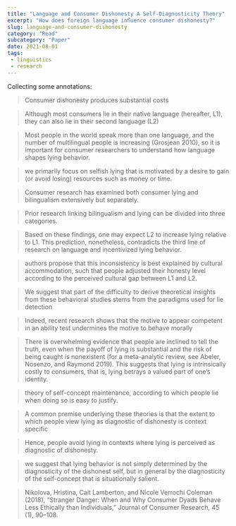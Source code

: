```yaml
--- 
title: "Language and Consumer Dishonesty A Self-Diagnosticity Theory" 
excerpt: "How does foreign language inﬂuence consumer dishonesty?"
slug: language-and-consumer-dishonesty
category: "Read"
subcategory: "Paper"
date: 2021-08-01
tags:
 - linguistics
 - research
---  
```

Collecting some annotations:
> Consumer dishonesty produces substantial costs

> Although most consumers lie in their native language (hereafter, L1), they can also lie in their second language (L2)

> Most people in the world speak more than one language, and the number of multilingual people is increasing (Grosjean 2010), so it is important for consumer researchers to understand how language shapes lying behavior.

> we primarily focus on selfish lying that is motivated by a desire to gain (or avoid losing) resources such as money or time.

> Consumer research has examined both consumer lying and bilingualism extensively but separately.

> Prior research linking bilingualism and lying can be divided into three categories.

> Based on these findings, one may expect L2 to increase lying relative to L1. This prediction, nonetheless, contradicts the third line of research on language and incentivized lying behavior.

> authors propose that this inconsistency is best explained by cultural accommodation, such that people adjusted their honesty level according to the perceived cultural gap between L1 and L2.

> We suggest that part of the difficulty to derive theoretical insights from these behavioral studies stems from the paradigms used for lie detection

> Indeed, recent research shows that the motive to appear competent in an ability test undermines the motive to behave morally

> There is overwhelming evidence that people are inclined to tell the truth, even when the payoff of lying is substantial and the risk of being caught is nonexistent (for a meta-analytic review, see Abeler, Nosenzo, and Raymond 2019). This suggests that lying is intrinsically costly to consumers, that is, lying betrays a valued part of one’s identity.

> theory of self-concept maintenance, according to which people lie when doing so is easy to justify.

> A common premise underlying these theories is that the extent to which people view lying as diagnostic of dishonesty is context specific

> Hence, people avoid lying in contexts where lying is perceived as diagnostic of dishonesty.

> we suggest that lying behavior is not simply determined by the diagnosticity of the dishonest self, but in general by the diagnosticity of the self-concept that is situationally salient.

> Nikolova, Hristina, Cait Lamberton, and Nicole Verrochi Coleman (2018), “Stranger Danger: When and Why Consumer Dyads Behave Less Ethically than Individuals,” Journal of Consumer Research, 45 (1), 90–108.